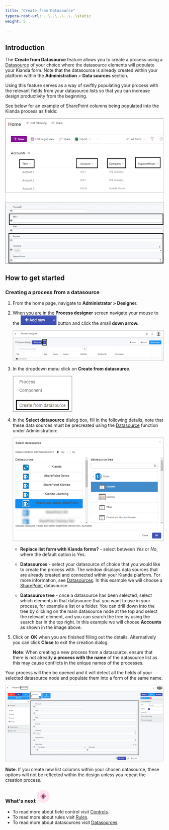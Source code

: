 ```yaml
---
title: "Create from Datasource"
typora-root-url: ..\..\..\..\..\static
weight: 5

---
```


## Introduction

The **Create from Datasource** feature allows you to create a process using a [Datasource](/platform/connectors/) of your choice where the datasource elements will populate your Kianda form. Note that the datasource is already created within your platform within the **Administration** > **Data sources** section. 

Using this feature serves as a way of swiftly populating your process with the relevant fields from your datasource lists so that you can increase design productivity from the beginning.

See below for an example of SharePoint columns being populated into the Kianda process as fields:

![SharePoint list as datasource](/images/datasource-sharepoint-process.png)



## How to get started

### Creating a process from a datasource

1. From the home page, navigate to **Administrator > Designer.**

2. When you are in the **Process designer** screen navigate your mouse to the ![Idea icon](/images/addnew-component.jpg) button and click the small **down arrow.**

   ![Idea icon](/images/component-addnew.jpg)

3. In the dropdown menu click on **Create from datasource**. 

   ![Idea icon](/images/create-from-datasource-new.png)

4. In the **Select datasource** dialog box, fill in the following details, note that these data sources must be precreated using the [Datasource](/platform/connectors/) function under Administration:

   ![Idea icon](/images/select-datasource-create-from-datasource2.png)

   - **Replace list form with Kianda forms?** - select between *Yes* or *No*, where the default option is Yes. 

   - **Datasources** - select your datasource of choice that you would like to create the process with. The window displays data sources that are already created and connected within your Kianda platform. For more information, see [Datasources](/platform/connectors/). In this example we will choose a [SharePoint](/platform/connectors/sharepoint/) datasource.
   - **Datasource tree** - once a datasource has been selected, select which elements in that datasource that you want to use in your process, for example a list or a folder. You can drill down into the tree by clicking on the main datasource node at the top and select the relevant element, and you can search the tree by using the search bar in the top right. In this example we will choose **Accounts** as shown in the image above.

5. Click on **OK** when you are finished filling out the details. Alternatively you can click **Close** to exit the creation dialog.

   **Note**: When creating a new process from a datasource, ensure that there is not already **a process with the name** of the datasource list as this may cause conflicts in the unique names of the processes.

Your process will then be opened and it will detect all the fields of your selected datasource node and populate them into a form of the same name.

![Idea icon](/images/create-from-datasource-process.png)

**Note**: If you create new list columns within your chosen datasource, these options will not be reflected within the design unless you repeat the creation process.

### What's next  ![Idea icon](/images/18.png) ###

- To read more about field control visit [Controls](/platform/application-designer/process/).
- To read more about rules visit [Rules](/platform/rules/).
- To read more about datasources visit [Datasources](/platform/connectors/).
